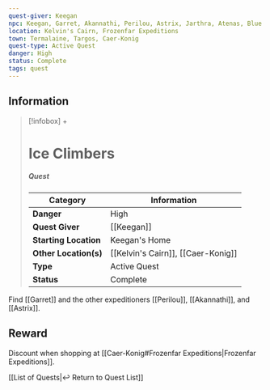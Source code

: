 ```yaml
---
quest-giver: Keegan
npc: Keegan, Garret, Akannathi, Perilou, Astrix, Jarthra, Atenas, Blue Boots
location: Kelvin's Cairn, Frozenfar Expeditions
town: Termalaine, Targos, Caer-Konig
quest-type: Active Quest
danger: High
status: Complete
tags: quest
---
```


## Information
> [!infobox] +
> # Ice Climbers
> ##### Quest
> | Category | Information |
> | ---- | ---- |
> | **Danger** | High |
> | **Quest Giver** | [[Keegan]] |
> | **Starting Location** | Keegan's Home |
> | **Other Location(s)** | [[Kelvin's Cairn]], [[Caer-Konig]] |
> | **Type** | Active Quest |
> | **Status** | Complete |

Find [[Garret]] and the other expeditioners [[Perilou]], [[Akannathi]], and [[Astrix]].

## Reward
Discount when shopping at [[Caer-Konig#Frozenfar Expeditions|Frozenfar Expeditions]].

[[List of Quests|↩️ Return to Quest List]]